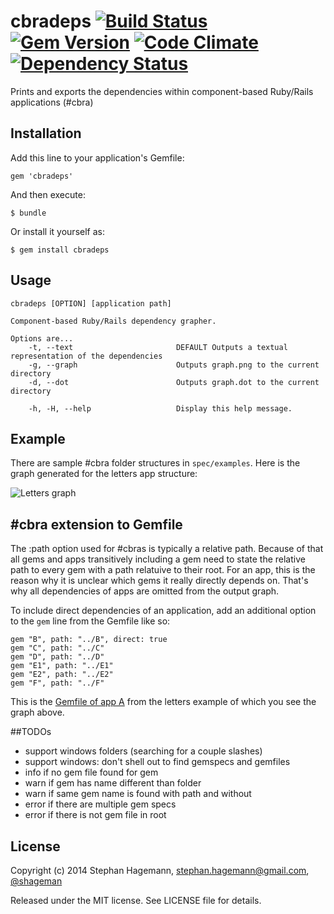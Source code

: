 # cbradeps [![Build Status](https://travis-ci.org/shageman/cbradeps.svg?branch=master)](https://travis-ci.org/shageman/cbradeps) [![Gem Version](https://badge.fury.io/rb/cbradeps.svg)](http://badge.fury.io/rb/cbradeps) [![Code Climate](https://codeclimate.com/github/shageman/cbradeps.png)](https://codeclimate.com/github/shageman/cbradeps) [![Dependency Status](https://gemnasium.com/shageman/cbradeps.svg)](https://gemnasium.com/shageman/cbradeps)

Prints and exports the dependencies within component-based Ruby/Rails applications (#cbra)

## Installation

Add this line to your application's Gemfile:

    gem 'cbradeps'

And then execute:

    $ bundle

Or install it yourself as:

    $ gem install cbradeps

## Usage

    cbradeps [OPTION] [application path]

    Component-based Ruby/Rails dependency grapher.

    Options are...
        -t, --text                       DEFAULT Outputs a textual representation of the dependencies
        -g, --graph                      Outputs graph.png to the current directory
        -d, --dot                        Outputs graph.dot to the current directory

        -h, -H, --help                   Display this help message.

## Example

There are sample #cbra folder structures in `spec/examples`. Here is the graph generated for the letters app structure:

![Letters graph](https://raw.githubusercontent.com/shageman/cbradeps/master/spec/examples/letters.png)

## #cbra extension to Gemfile

The :path option used for #cbras is typically a relative path. Because of that all gems and apps transitively including a
gem need to state the relative path to every gem with a path relatuive to their root. For an app, this is the reason why it is
unclear which gems it really directly depends on. That's why all dependencies of apps are omitted from the output graph.

To include direct dependencies of an application, add an additional option to the `gem` line from the Gemfile like so:

    gem "B", path: "../B", direct: true
    gem "C", path: "../C"
    gem "D", path: "../D"
    gem "E1", path: "../E1"
    gem "E2", path: "../E2"
    gem "F", path: "../F"

This is the [Gemfile of app A](https://github.com/shageman/cbradeps/blob/master/spec/examples/letters/A/Gemfile)
from the letters example of which you see the graph above.

##TODOs

* support windows folders (searching for a couple slashes)
* support windows: don't shell out to find gemspecs and gemfiles
* info if no gem file found for gem
* warn if gem has name different than folder
* warn if same gem name is found with path and without
* error if there are multiple gem specs
* error if there is not gem file in root


## License

Copyright (c) 2014 Stephan Hagemann, stephan.hagemann@gmail.com, [@shageman](http://twitter.com/shageman)

Released under the MIT license. See LICENSE file for details.
